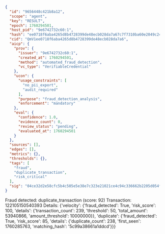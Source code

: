 ```json
{
  "id": "9656448c421b8a12",
  "scope": "agent",
  "key": "RESULT",
  "epoch": 1760294501,
  "host_pid": "9e6742732c60:1",
  "hash": "ee0718f6aba4265d8b4728399de48ecb028da7a67c7f7310ba60e2049c244e11",
  "cid": "QmV1ee0718f6aba4265d8b4728399de48ecb028da7a6",
  "aicp": {
    "prov": {
      "issuer": "9e6742732c60:1",
      "created_at": 1760294501,
      "method": "automated_fraud_detection",
      "vc_type": "VerifiableCredential"
    },
    "ucon": {
      "usage_constraints": [
        "no_pii_export",
        "audit_required"
      ],
      "purpose": "fraud_detection_analysis",
      "enforcement": "mandatory"
    },
    "eval": {
      "confidence": 1.0,
      "evidence_count": 0,
      "review_status": "pending",
      "evaluated_at": 1760294501
    }
  },
  "sources": [],
  "edges": [],
  "metrics": {},
  "thresholds": {},
  "tags": [
    "fraud",
    "duplicate_transaction",
    "risk_critical"
  ],
  "sig": "04ce32d2e58cfc5b4c505e5e38e7c323e21021ce4c94c336662b2205d054fa0f"
}
```

Fraud detected: duplicate_transaction (score: 92)
Transaction: 122105150540393
Details: {'velocity': {'fraud_detected': True, 'risk_score': 100, 'details': {'transaction_count': 239, 'threshold': 50, 'total_amount': 53940866, 'amount_threshold': 10000000}}, 'duplicate': {'fraud_detected': True, 'risk_score': 85, 'details': {'duplicate_count': 238, 'first_seen': 1760285763, 'matching_hash': '5c99a38661a1ddcd'}}}